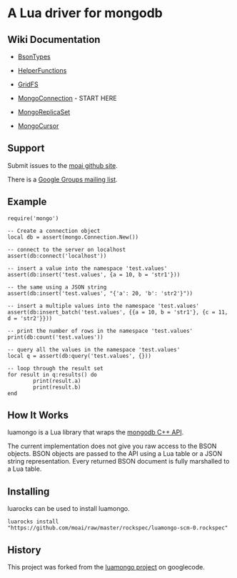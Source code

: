 # A Lua driver for mongodb

## Wiki Documentation

 * <a href="https://github.com/moai/luamongo/wiki/Bsontypes">BsonTypes</a>

 * <a href="https://github.com/moai/luamongo/wiki/Helperfunctions">HelperFunctions</a>

 * <a href="https://github.com/moai/luamongo/wiki/GridFS">GridFS</a>

 * <a href="https://github.com/moai/luamongo/wiki/MongoConnection">MongoConnection</a> - START HERE

 * <a href="https://github.com/moai/luamongo/wiki/MongoReplicaSet">MongoReplicaSet</a>

 * <a href="https://github.com/moai/luamongo/wiki/MongoCursor">MongoCursor</a>

## Support

Submit issues to the <a href="https://github.com/moai/luamongo/issues">moai github site</a>.

There is a <a href="http://groups.google.com/group/luamongo">Google Groups mailing list</a>.

## Example

    require('mongo')

    -- Create a connection object
    local db = assert(mongo.Connection.New())

    -- connect to the server on localhost
    assert(db:connect('localhost'))

    -- insert a value into the namespace 'test.values'
    assert(db:insert('test.values', {a = 10, b = 'str1'}))

    -- the same using a JSON string
    assert(db:insert('test.values', "{'a': 20, 'b': 'str2'}"))

    -- insert a multiple values into the namespace 'test.values'
    assert(db:insert_batch('test.values', {{a = 10, b = 'str1'}, {c = 11, d = 'str2'}}))

    -- print the number of rows in the namespace 'test.values'
    print(db:count('test.values'))

    -- query all the values in the namespace 'test.values'
    local q = assert(db:query('test.values', {}))

    -- loop through the result set
    for result in q:results() do
            print(result.a)
            print(result.b)
    end


## How It Works

luamongo is a Lua library that wraps the <a href="https://github.com/mongodb/mongo/blob/master/src/mongo/client/dbclient.h">mongodb C++ API</a>.

The current implementation does not give you raw access to the BSON objects.  BSON objects are passed to the API using a Lua table or a JSON string representation.  Every returned BSON document is fully marshalled to a Lua table.

## Installing

luarocks can be used to install luamongo.

    luarocks install "https://github.com/moai/raw/master/rockspec/luamongo-scm-0.rockspec"

## History

This project was forked from the <a href="http://code.google.com/p/luamongo/">luamongo project</a> on googlecode.

